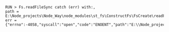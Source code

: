 
    RUN > Fs.readFileSync catch (err) with:,
    path = E:\Node_projects\Node_Way\node_modules\st_fs\ConstructFs\FsCreate\readFileSync\Examples\cleareeRR\test_ini_module.v.0.1.7_Education.js,
    err = {"errno":-4058,"syscall":"open","code":"ENOENT","path":"E:\\Node_projects\\Node_Way\\node_modules\\st_fs\\ConstructFs\\FsCreate\\readFileSync\\Examples\\cleareeRR\\test_ini_module.v.0.1.7_Education.js"}
    
